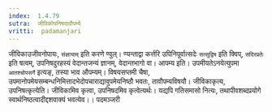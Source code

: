 ```yaml
---
index:  1.4.79
sutra:  जीविकोपनिषदावौपम्ये
vritti:  padamanjari
---
```


जीविकाउजीवनोपायः, `संज्ञायाम्` इति करणे ण्वुल्। ण्यन्ताद्वा कर्त्तरि उपिनिपूर्वात्सदेः `सत्सूद्विष` इति क्विप्, `सदिरप्रतेः` इति षत्वम्, उपनिषदुरहस्यं वेदान्तजन्यं ज्ञानम्, वेदान्तभागो वा। आपम्य इति। उपमीयतेऽनयेत्युपमा `आतश्चोपसर्गे` इत्यङ्, तस्या भाव औपम्यम्। विषयसप्तमी चैषा, उपमानोपमेयसम्बन्धनिमित्तादभेदोपचाराद्यावुपमेयनिष्ठौ भवतः, तावौपम्यविषयौ। जीविकाकृत्य, उपनिषत्कृत्येति। जीविकामिव  कृत्वा, उपनिषदमिव कृत्वेत्यर्थः। यद्यपि गतिसमासो नित्यः, तथापीवशब्दप्रयोगे स्वार्थनिष्ठत्वादीद्दशवाक्यं भवत्येव।।
पदमञ्जरी
